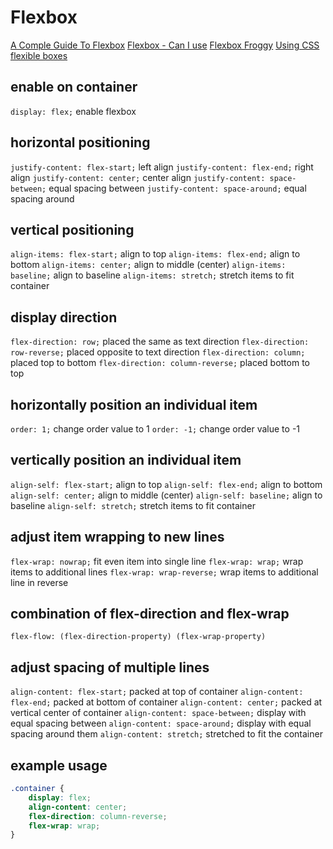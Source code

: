 # Flexbox

[A Comple Guide To Flexbox](https://css-tricks.com/snippets/css/a-guide-to-flexbox/)
[Flexbox - Can I use](http://caniuse.com/#feat=flexbox)
[Flexbox Froggy](http://flexboxfroggy.com/)
[Using CSS flexible boxes](https://developer.mozilla.org/en-US/docs/Web/CSS/CSS_Flexible_Box_Layout/Using_CSS_flexible_boxes)

## enable on container

`display: flex;`    enable flexbox


## horizontal positioning

`justify-content: flex-start;`      left align
`justify-content: flex-end;`        right align
`justify-content: center;`          center align
`justify-content: space-between;`   equal spacing between
`justify-content: space-around;`    equal spacing around

## vertical positioning

`align-items: flex-start;`  align to top
`align-items: flex-end;`    align to bottom
`align-items: center;`      align to middle (center)
`align-items: baseline;`    align to baseline
`align-items: stretch;`     stretch items to fit container

## display direction

`flex-direction: row;`              placed the same as text direction
`flex-direction: row-reverse;`      placed opposite to text direction
`flex-direction: column;`           placed top to bottom
`flex-direction: column-reverse;`   placed bottom to top

## horizontally position an individual item

`order: 1;`     change order value to 1
`order: -1;`    change order value to -1

## vertically position an individual item

`align-self: flex-start;`   align to top
`align-self: flex-end;`     align to bottom
`align-self: center;`       align to middle (center)
`align-self: baseline;`     align to baseline
`align-self: stretch;`      stretch items to fit container


## adjust item wrapping to new lines

`flex-wrap: nowrap;`            fit even item into single line
`flex-wrap: wrap;`              wrap items to additional lines
`flex-wrap: wrap-reverse;`      wrap items to additional line in reverse


## combination of flex-direction and flex-wrap

`flex-flow: (flex-direction-property) (flex-wrap-property)`


## adjust spacing of multiple lines

`align-content: flex-start;`        packed at top of container
`align-content: flex-end;`          packed at bottom of container
`align-content: center;`            packed at vertical center of container
`align-content: space-between;`     display with equal spacing between
`align-content: space-around;`      display with equal spacing around them
`align-content: stretch;`           stretched to fit the container


## example usage

```css
.container {
    display: flex;
    align-content: center;
    flex-direction: column-reverse;
    flex-wrap: wrap;
}
```
